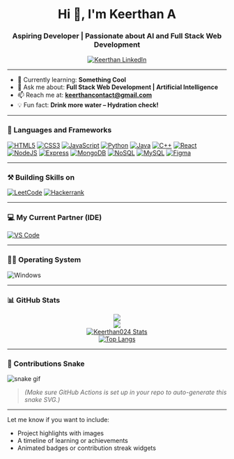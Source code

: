 <h1 align="center">Hi 👋, I'm Keerthan A</h1>
<h3 align="center">Aspiring Developer | Passionate about AI and Full Stack Web Development</h3>

<p align="center">
  <a href="https://www.linkedin.com/in/keerthan0024/" target="_blank">
    <img src="https://img.shields.io/badge/LinkedIn-0077B5?style=for-the-badge&logo=linkedin&logoColor=white" alt="Keerthan LinkedIn" />
  </a>
</p>

---

- 🧠 Currently learning: **Something Cool**
- 💬 Ask me about: **Full Stack Web Development | Artificial Intelligence**
- 📫 Reach me at: **keerthancontact@gmail.com**
- 💡 Fun fact: **Drink more water – Hydration check!**

---

### 📜 Languages and Frameworks

[![HTML5](https://img.shields.io/badge/html5-black?style=for-the-badge&logo=html5)](https://github.com/Keerthan024)
[![CSS3](https://img.shields.io/badge/css3-black?style=for-the-badge&logo=css3)](https://github.com/Keerthan024)
[![JavaScript](https://img.shields.io/badge/javascript-black?style=for-the-badge&logo=javascript)](https://github.com/Keerthan024)
[![Python](https://img.shields.io/badge/python-black?style=for-the-badge&logo=python)](https://github.com/Keerthan024)
[![Java](https://img.shields.io/badge/java-black?style=for-the-badge&logo=openjdk)](https://github.com/Keerthan024)
[![C++](https://img.shields.io/badge/c++-black?style=for-the-badge&logo=c%2B%2B)](https://github.com/Keerthan024)
[![React](https://img.shields.io/badge/react-black?style=for-the-badge&logo=react)](https://github.com/Keerthan024)
[![NodeJS](https://img.shields.io/badge/node.js-black?style=for-the-badge&logo=node.js)](https://github.com/Keerthan024)
[![Express](https://img.shields.io/badge/express-black?style=for-the-badge&logo=express)](https://github.com/Keerthan024)
[![MongoDB](https://img.shields.io/badge/mongodb-black?style=for-the-badge&logo=mongodb)](https://github.com/Keerthan024)
[![NoSQL](https://img.shields.io/badge/NoSQL-black?style=for-the-badge&logo=mongodb)](https://github.com/Keerthan024)
[![MySQL](https://img.shields.io/badge/mysql-black?style=for-the-badge&logo=mysql)](https://github.com/Keerthan024)
[![Figma](https://img.shields.io/badge/figma-black?style=for-the-badge&logo=figma)](https://github.com/Keerthan024)

---

### ⚒️ Building Skills on

[![LeetCode](https://img.shields.io/badge/LeetCode-black?style=for-the-badge&logo=LeetCode&logoColor=#d16c06)](https://leetcode.com/PmfY2qFRT6/)
[![Hackerrank](https://img.shields.io/badge/Hackerrank-black?style=for-the-badge&logo=hackerrank&logoColor=white)](https://www.hackerrank.com/profile/keerthann004)

---

### 💻 My Current Partner (IDE)

[![VS Code](https://img.shields.io/badge/VSCode-black?style=for-the-badge&logo=visual-studio-code&logoColor=white)](https://github.com/Keerthan024)

---

### 🧑‍💻 Operating System

![Windows](https://img.shields.io/badge/Windows-black?style=for-the-badge&logo=Windows)

---

### 📊 GitHub Stats

<p align="center">
  <a href="https://github.com/Keerthan024">
    <img src="http://github-profile-summary-cards.vercel.app/api/cards/profile-details?username=Keerthan024&theme=algolia" />
  </a>
  <br/>
  <a href="https://github.com/Keerthan024">
    <img src="http://github-profile-summary-cards.vercel.app/api/cards/stats?username=Keerthan024&theme=dark" />
  </a>
  <br/>
  <a href="https://github.com/Keerthan024">
    <img src="https://github-readme-stats.vercel.app/api?username=Keerthan024&show_icons=true&theme=dark" alt="Keerthan024 Stats" />
  </a>
  <br/>
  <a href="https://github.com/Keerthan024">
    <img src="https://github-readme-stats.vercel.app/api/top-langs?username=Keerthan024&layout=compact&theme=dark" alt="Top Langs" />
  </a>
</p>

---

### 🐍 Contributions Snake

![snake gif](https://raw.githubusercontent.com/Keerthan024/Keerthan024/output/github-contribution-grid-snake.svg)

> *(Make sure GitHub Actions is set up in your repo to auto-generate this snake SVG.)*

---

Let me know if you want to include:
- Project highlights with images
- A timeline of learning or achievements
- Animated badges or contribution streak widgets
